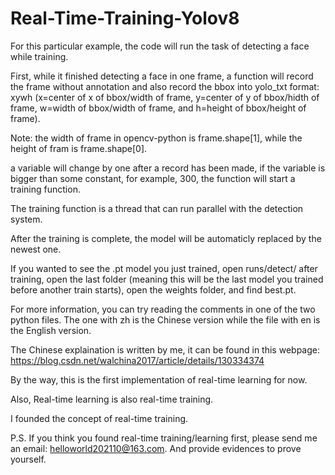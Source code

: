 # Real-Time-Training-Yolov8

For this particular example, the code will run the task of detecting a face while training.

First, while it finished detecting a face in one frame, a function will record the frame without annotation and also record the bbox into yolo_txt format: xywh (x=center of x of bbox/width of frame, y=center of y of bbox/hidth of frame, w=width of bbox/width of frame, and h=height of bbox/height of frame).

Note: the width of frame in opencv-python is frame.shape[1], while the height of fram is frame.shape[0]. 

a variable will change by one after a record has been made, if the variable is bigger than some constant, for example, 300, the function will start a training function.

The training function is a thread that can run parallel with the detection system.

After the training is complete, the model will be automaticly replaced by the newest one.

If you wanted to see the .pt model you just trained, open runs/detect/ after training, open the last folder (meaning this will be the last model you trained before another train starts), open the weights folder, and find best.pt.

For more information, you can try reading the comments in one of the two python files. The one with zh is the Chinese version while the file with en is the English version.

The Chinese explaination is written by me, it can be found in this webpage: https://blog.csdn.net/walchina2017/article/details/130334374

By the way, this is the first implementation of real-time learning for now.

Also, Real-time learning is also real-time training.

I founded the concept of real-time training.

P.S. If you think you found real-time training/learning first, please send me an email: helloworld202110@163.com. And provide evidences to prove yourself.
